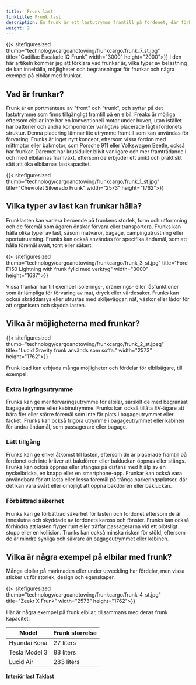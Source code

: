 ```yaml
---
title:  Frunk last
linktitle: Frunk last
description: En frunk är ett lastutrymme framtill på fordonet, där förbränningsmotorn normalt skulle vara. Frunks kan erbjuda många fördelar, såsom extra lagringsutrymme, enkel åtkomst och förbättrad säkerhet.
weight: 2
---
```

<!-- markdownlint-disable MD033 -->
{{< sitefiguresized thumb="technology/cargoandtowing/frunkcargo/frunk_7_st.jpg" title="Cadillac Escalade IQ Frunk" width="3000" height="2000">}}
I den här artikeln kommer jag att förklara vad frunkar är, vilka typer av belastning de kan innehålla, möjligheter och begränsningar för frunkar och några exempel på elbilar med frunkar.

## Vad är frunkar?

Frunk är en portmanteau av "front" och "trunk", och syftar på det lastutrymme som finns tillgängligt framtill på en elbil. Freaks är möjliga eftersom elbilar inte har en konventionell motor under huven, utan istället har batterier och andra komponenter vanligtvis placerade lågt i fordonets struktur. Denna placering lämnar lite utrymme framtill som kan användas för förvaring. Frunks är inget nytt koncept, eftersom vissa fordon med mittmotor eller bakmotor, som Porsche 911 eller Volkswagen Beetle, också har frunkar. Däremot har krusiduller blivit vanligare och mer framträdande i och med elbilarnas framväxt, eftersom de erbjuder ett unikt och praktiskt sätt att öka elbilarnas lastkapacitet.

{{< sitefiguresized thumb="technology/cargoandtowing/frunkcargo/frunk_1_st.jpg" title="Chevrolet Silverado Frunk" width="2573" height="1762">}}

## Vilka typer av last kan frunkar hålla?

Frunklasten kan variera beroende på frunkens storlek, form och utformning och de föremål som ägaren önskar förvara eller transportera. Frunks kan hålla olika typer av last, såsom matvaror, bagage, campingutrustning eller sportutrustning. Frunks kan också användas för specifika ändamål, som att hålla föremål svalt, torrt eller säkert.

{{< sitefiguresized thumb="technology/cargoandtowing/frunkcargo/frunk_3_st.jpg" title="Ford F150 Lightning with frunk fylld med verktyg" width="3000" height="1687">}}

Vissa frunkar har till exempel isolerings-, dränerings- eller låsfunktioner som är lämpliga för förvaring av mat, dryck eller värdesaker. Frunks kan också skräddarsys eller utrustas med skiljeväggar, nät, väskor eller lådor för att organisera och skydda lasten.

## Vilka är möjligheterna med frunkar?

{{< sitefiguresized thumb="technology/cargoandtowing/frunkcargo/frunk_2_st.jpeg" title="Lucid Gravity frunk används som soffa." width="2573" height="1762">}}

Frunk load kan erbjuda många möjligheter och fördelar för elbilsägare, till exempel:

### Extra lagringsutrymme

Frunks kan ge mer förvaringsutrymme för elbilar, särskilt de med begränsat bagageutrymme eller kabinutrymme. Frunks kan också tillåta EV-ägare att bära fler eller större föremål som inte får plats i bagageutrymmet eller facket. Frunks kan också frigöra utrymme i bagageutrymmet eller kabinen för andra ändamål, som passagerare eller bagage.

### Lätt tillgång

Frunks kan ge enkel åtkomst till lasten, eftersom de är placerade framtill på fordonet och inte kräver att bakdörren eller bakluckan öppnas eller stängs. Frunks kan också öppnas eller stängas på distans med hjälp av en nyckelbricka, en knapp eller en smartphone-app. Frunkar kan också vara användbara för att lasta eller lossa föremål på trånga parkeringsplatser, där det kan vara svårt eller omöjligt att öppna bakdörren eller bakluckan.

### Förbättrad säkerhet

Frunks kan ge förbättrad säkerhet för lasten och fordonet eftersom de är inneslutna och skyddade av fordonets kaross och fönster. Frunks kan också förhindra att lasten flyger runt eller träffar passagerarna vid ett plötsligt stopp eller en kollision. Trunks kan också minska risken för stöld, eftersom de är mindre synliga och säkrare än bagageutrymmet eller kabinen.

## Vilka är några exempel på elbilar med frunk?

Många elbilar på marknaden eller under utveckling har fördelar, men vissa sticker ut för storlek, design och egenskaper.

{{< sitefiguresized thumb="technology/cargoandtowing/frunkcargo/frunk_4_st.jpg" title="Zeekr X Frunk" width="2573" height="1762">}}

Här är några exempel på frunk elbilar, tillsammans med deras frunk kapacitet:

<table class="table table-striped">
<thead>
    <tr>
        <th>Model</th>
        <th>Frunk størrelse</th>
   </tr>
</thead>
<tbody>
<tr>
    <td>Hyundai Kona</td>
    <td>27 liters</td>
</tr>
<tr>
    <td>Tesla Model 3</td>
    <td>88 liters</td>
</tr>
<tr>
    <td>Lucid Air</td>
    <td>283 liters</td>
</tr>
</tbody>
</table>

<div class="mt-3 mb-3">
    <a href="../interiorcargo/" class="text-decoration-none text-black"><strong><i class="bi-arrow-left"></i> Interiör last</strong></a>
    <a href="../roofcargo/" class="text-decoration-none text-black float-end"><strong>Taklast <i class="bi-arrow-right"></i></strong></a>
</div>